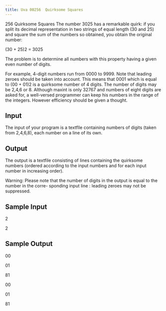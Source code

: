 ```yaml
---
title: Uva 00256  Quirksome Squares
---
```


256 Quirksome Squares
The number 3025 has a remarkable quirk: if you split its decimal representation in two strings of equal
length (30 and 25) and square the sum of the numbers so obtained, you obtain the original number:

(30 + 25)2 = 3025

The problem is to determine all numbers with this property having a given even number of digits.

For example, 4-digit numbers run from 0000 to 9999. Note that leading zeroes should be taken
into account. This means that 0001 which is equal to (00 + 01)2 is a quirksome number of 4 digits.
The number of digits may be 2,4,6 or 8. Although maxint is only 32767 and numbers of eight digits
are asked for, a well-versed programmer can keep his numbers in the range of the integers. However
efficiency should be given a thought.

## Input
The input of your program is a textflle containing numbers of digits (taken from 2,4,6,8), each number
on a line of its own.

## Output
The output is a textfile consisting of lines containing the quirksome numbers (ordered according to the
input numbers and for each input number in increasing order).

Warning: Please note that the number of digits in the output is equal to the number in the corre-
sponding input line : leading zeroes may not be suppressed.

## Sample Input
<p>2</p><p>2</p><p></p>

## Sample Output
<p>00</p><p>01</p><p>81</p><p>00</p><p>01</p><p>81</p>